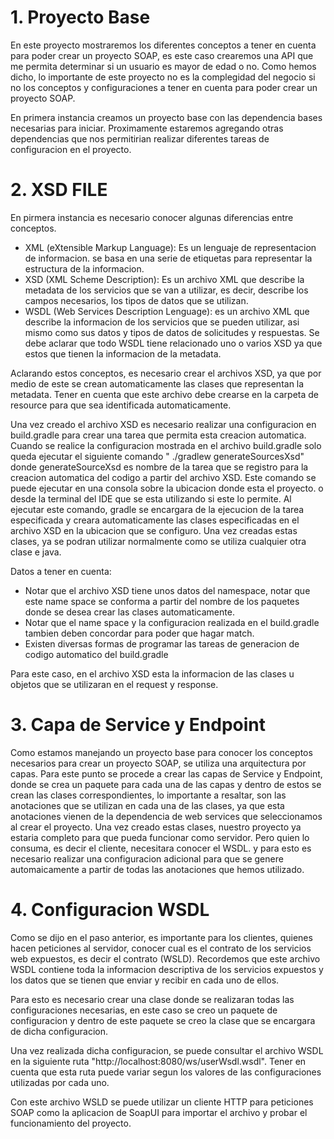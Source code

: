 # 1. Proyecto Base
En este proyecto mostraremos los diferentes conceptos a tener en cuenta para poder crear un proyecto SOAP, es este caso 
crearemos una API que me permita determinar si un usuario es mayor de edad o no. Como hemos dicho, lo importante de este 
proyecto no es la complegidad del negocio si no los conceptos y configuraciones a tener en cuenta para poder crear un 
proyecto SOAP.

En primera instancia creamos un proyecto base con las dependencia bases necesarias para iniciar. Proximamente estaremos 
agregando otras dependencias que nos permitirian realizar diferentes tareas de configuracion en el proyecto.

# 2. XSD FILE
En pirmera instancia es necesario conocer algunas diferencias entre conceptos.

- XML (eXtensible Markup Language): Es un lenguaje de representacion de informacion. se basa en una serie de etiquetas para representar la estructura de la informacion.
- XSD (XML Scheme Description): Es un archivo XML que describe la metadata de los servicios que se van a utilizar, es decir, describe los campos necesarios, los tipos de 
datos que se utilizan.
- WSDL (Web Services Description Lenguage): es un archivo XML que describe la informacion de los servicios que se pueden utilizar, asi mismo como sus datos y tipos de datos 
de solicitudes y respuestas. Se debe aclarar que todo WSDL tiene relacionado uno o varios XSD ya que estos que tienen la informacion de la metadata.

Aclarando estos conceptos, es necesario crear el archivos XSD, ya que por medio de este se crean automaticamente las clases que representan la metadata. Tener en cuenta que 
este archivo debe crearse en la carpeta de resource para que sea identificada automaticamente.

Una vez creado el archivo XSD es necesario realizar una configuracion en build.gradle para crear una tarea que permita esta creacion automatica. Cuando se realice la configuracion 
mostrada en el archivo build.gradle solo queda ejecutar el siguiente comando " ./gradlew generateSourcesXsd" donde generateSourceXsd es nombre de la tarea que se registro para la 
creacion automatica del codigo a partir del archivo XSD. Este comando se puede ejecutar en una consola sobre la ubicacion donde esta el proyecto. o desde la terminal del IDE que se 
esta utilizando si este lo permite. Al ejecutar este comando, gradle se encargara de la ejecucion de la tarea especificada y creara automaticamente las clases especificadas en el 
archivo XSD en la ubicacion que se configuro. Una vez creadas estas clases, ya se podran utilizar normalmente como se utiliza cualquier otra clase e java.

Datos a tener en cuenta:
- Notar que el archivo XSD tiene unos datos del namespace, notar que este name space se conforma a partir del nombre de los paquetes donde se desea crear las clases automaticamente.
- Notar que el name space y la configuracion realizada en el build.gradle tambien deben concordar para poder que hagar match.
- Existen diversas formas de programar las tareas de generacion de codigo automatico del build.gradle

Para este caso, en el archivo XSD esta la informacion de las clases u objetos que se utilizaran en el request y response.

# 3. Capa de Service y Endpoint
Como estamos manejando un proyecto base para conocer los conceptos necesarios para crear un proyecto SOAP, se utiliza una arquitectura por 
capas. Para este punto se procede a crear las capas de Service y Endpoint, donde se crea un paquete para cada una de las capas y dentro de 
estos se crean las clases correspondientes, lo importante a resaltar, son las anotaciones que se utilizan en cada una de las clases, ya que 
esta anotaciones vienen de la dependencia de web services que seleccionamos al crear el proyecto. Una vez creado estas clases, nuestro proyecto 
ya estaria completo para que pueda funcionar como servidor. Pero quien lo consuma, es decir el cliente, necesitara conocer el WSDL. y para esto 
es necesario realizar una configuracion adicional para que se genere automaicamente a partir de todas las anotaciones que hemos utilizado.

# 4. Configuracion WSDL
Como se dijo en el paso anterior, es importante para los clientes, quienes hacen peticiones al servidor, conocer cual es el contrato de los 
servicios web expuestos, es decir el contrato (WSLD). Recordemos que este archivo WSDL contiene toda la informacion descriptiva de los servicios 
expuestos y los datos que se tienen que enviar y recibir en cada uno de ellos.

Para esto es necesario crear una clase donde se realizaran todas las configuraciones necesarias, en este caso se creo un paquete de configuracion 
y dentro de este paquete se creo la clase que se encargara de dicha configuracion.

Una vez realizada dicha configuracion, se puede consultar el archivo WSDL en la siguiente ruta "http://localhost:8080/ws/userWsdl.wsdl". Tener en 
cuenta que esta ruta puede variar segun los valores de las configuraciones utilizadas por cada uno.

Con este archivo WSLD se puede utilizar un cliente HTTP para peticiones SOAP como la aplicacion de SoapUI para importar el archivo y probar el 
funcionamiento del proyecto.